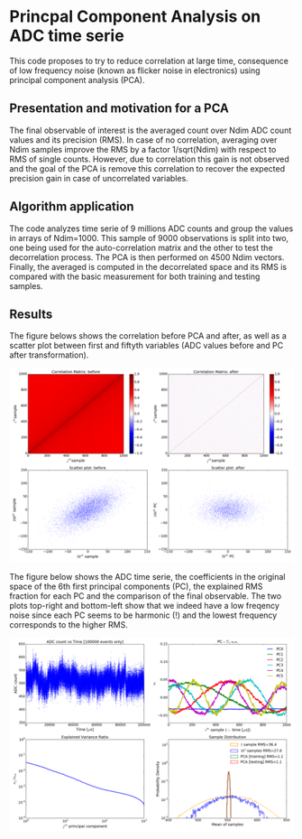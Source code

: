 # Princpal Component Analysis on ADC time serie

This code proposes to try to reduce correlation at large time, consequence of low frequency noise (known as flicker 
noise in electronics) using principal component analysis (PCA). 

## Presentation and motivation for a PCA
The final observable of interest is the averaged count over Ndim ADC count values and its precision (RMS). In case of no
correlation, averaging over Ndim samples improve the RMS by a factor 1/sqrt(Ndim) with respect to RMS of single counts. 
However, due to correlation this gain is not observed and the goal of the PCA is remove this correlation to recover the
expected precision gain in case of uncorrelated variables.

## Algorithm application

The code analyzes time serie of 9 millions ADC counts and group the values in arrays of Ndim=1000. This sample
of 9000 observations is split into two, one being used for the auto-correlation matrix and the other to
test the decorrelation process. The PCA is then performed on 4500 Ndim vectors. Finally, the averaged is computed in 
the decorrelated space and its RMS is compared with the basic measurement for both training and testing samples.

## Results
The figure belows shows the correlation before PCA and after, as well as a scatter plot between first and fiftyth variables
(ADC values before and PC after transformation).

![PCA decorrelation](https://github.com/rmadar/ADCTimeSeriePCA/blob/master/Correlations.png)

The figure below shows the ADC time serie, the coefficients in the original space of the 6th first principal components (PC), 
the explained RMS fraction for each PC and the comparison of the final observable. The two plots top-right and bottom-left 
show that we indeed have a low freqency noise since each PC seems to be harmonic (!) and the lowest frequency 
corresponds to the higher RMS.

![PCA result](https://github.com/rmadar/ADCTimeSeriePCA/blob/master/Results.png)
